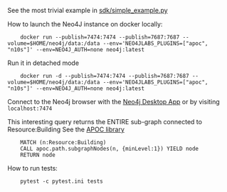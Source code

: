 See the most trivial example  in [sdk/simple_example.py](https://github.com/iamliamc/neo4j-brick/blob/main/sdk/simple_example.py)

How to launch the Neo4J instance on docker locally:
```
    docker run --publish=7474:7474 --publish=7687:7687 --volume=$HOME/neo4j/data:/data --env='NEO4JLABS_PLUGINS=["apoc", "n10s"]' --env=NEO4J_AUTH=none neo4j:latest
```

Run it in detached mode
```
    docker run -d --publish=7474:7474 --publish=7687:7687 --volume=$HOME/neo4j/data:/data --env='NEO4JLABS_PLUGINS=["apoc", "n10s"]' --env=NEO4J_AUTH=none neo4j:latest

```

Connect to the Neo4j browser with the [Neo4j Desktop App](https://neo4j.com/download/) or by visiting `localhost:7474` 

This interesting query returns the ENTIRE sub-graph connected to Resource:Building
See the [APOC library](https://neo4j.com/labs/apoc/4.1/)
```
    MATCH (n:Resource:Building)
    CALL apoc.path.subgraphNodes(n, {minLevel:1}) YIELD node
    RETURN node
```

How to run tests:
```
    pytest -c pytest.ini tests
```
